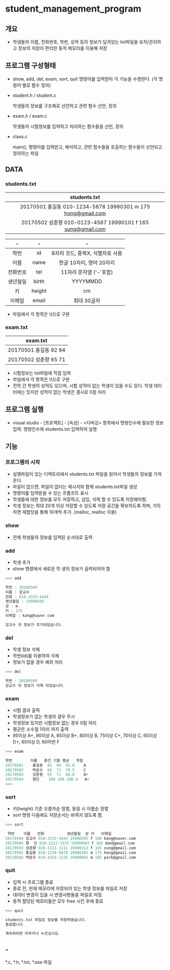 # student_management_program


## 개요

- 학생들의 이름, 전화번호, 학번, 성적 등의 정보가 담겨있는 txt파일을 유지/관리하고 정보의 저장이 편리한 동적 메모리를 이용해 저장

## 프로그램 구성형태

- show, add, del, exam, sort, quit 명령어를 입력받아 각 기능을 수행한다. (각 명령어 별로 함수 정의)
- student.h / student.c
  
  학생들의 정보를 구조체로 선언하고 관련 함수 선언, 정의

- exam.h / exam.c

  학생들의 시험정보를 입력하고 처리하는 함수들을 선언, 정의

- class.c
  
  main(), 명령어를 입력받고, 해석하고, 관련 함수들을 호출하는 함수들이 선언되고 정의하는 파일

## DATA

### students.txt

|students.txt|
|:--------:|
|20170501   홍길동  010-1234-5678   19980301    m   175 hong@gmail.com|
|20170502   성춘향  010-0123-4567   19990101    f   165 sung@gmail.com|

|-|-|-|
|:--------:|:-------:|:-------:|
|학번|id|8자리 코드, 중복X, 식별자로 사용|
|이름|name|한글 10자리, 영어 20자리|
|전화번호|tel|11자리 문자열 ('-'포함)|
|생년월일|birth|YYYYMMDD|
|키|height|cm|
|이메일|email|최대 30글자|

- 파일에서 각 항목은 \t으로 구분

### exam.txt

|exam.txt|
|:--------:|
|20170501   홍길동  92  94|
|20170502   성춘향  65  71|

- 시험정보는 txt파일에 직접 입력
- 파일에서 각 항목은 \t으로 구분
- 전학 간 학생의 성적도 있으며, 시험 성적이 없는 학생이 있을 수도 있다. 학생 데이터에는 있지만 성적이 없는 학생은 결시로 0점 처리

## 프로그램 실행
- visual studio - [프로젝트] - [속성] - <디버깅> 항목에서 명령인수에 필요한 정보 입력. 명령인수에 students.txt 입력하여 실행

## 기능

### 프로그램의 시작
- 실행파일이 있는 디렉토리에서 students.txt 파일을 읽어서 학생들의 정보를 가져온다.
- 파일이 없으면, 파일이 없다는 메시지와 함께 students.txt파일 생성
- 명령어를 입력받을 수 있는 프롬프트 표시
- 학생들에 대한 정보를 모두 저장하고, 삽입, 삭제 할 수 있도록 저장해야함.
- 학생 정보는 최대 20개 이상 저장할 수 있도록 저장 공간을 확보하도록 하며, 가득 차면 재할당을 통해 10개씩 추가. (malloc, realloc 이용)

### show
- 전체 학생들의 정보를 입력된 순서대로 출력

### add

- 학생 추가
- show 명령에서 새로운 학 생의 정보가 출력되어야 함

```c
>>> add

학번 : 20180509
이름 : 강교수
전화 : 010-3333-4444
생년월일 : 19990505
성 : m
키 : 175
이메일 : kang@naver.com

강교수 의 정보가 추가되었습니다.
```

### del

- 학생 정보 삭제
- 학번(id)를 이용하여 삭제
- 정보가 없을 경우 예외 처리
```c
>>> del

학번 : 20180509
강교수 의 정보가 삭제 되었습니다.
```

### exam

- 시험 결과 출력
- 학생정보가 없는 학생의 경우 무시
- 학생정보 있지만 시험정보 없는 경우 0점 처리
- 평균은 소수점 1자리 까지 출력
- 95이상 A+, 90이상 A, 85이상 B+, 80이상 B, 75이상 C+, 70이상 C, 65이상 D+, 60이상 D, 60미만 F

```c
>>> exam

학번        이름   중간 기말 평균   학점 
20170501    홍길동  92  94  93.0    A
20170502    박문수  68  73  70.5    C
20170503    성춘향  65  71  68.0    D+
20170504    향단    100 100 100.0   A+
>>>
```

### sort
- 키(height) 기준 오름차순 정렬, 동일 시 이름순 정렬
- sort 명령 다음에도 저장순서는 바뀌지 않도록 함.

```c
>>> sort

 학번    이름   전화          생년월일  성 키   이메일
20170504 강교수 010-3333-4444 19980505 f 160 kang@naver.com
20170504 향  단 010-2222-3333 19980903 f 160 dan@gmail.com
20170503 성춘향 010-1111-1111 19980213 f 165 sung@gmail.com
20170501 홍길동 010-1234-5678 19980301 m 175 hong@gmail.com
20170502 박문수 010-3423-1234 19980601 m 185 park@gmail.com
```

### quit

- 입력 시 프로그램 종료
- 종료 전, 현재 메모리에 저장되어 있는 학생 정보를 파일로 저장
- 데이터 변경이 있을 시 변경사항들을 파일로 저장.
- 동적 할당된 메모리들은 모두 free 시킨 후에 종료

```c
>>> quit

students.txt 파일로 정보를 저장하였습니다. 
종료합니다. 

계속하려면 아무키나 누르십시오.

```

## -
*.c, *.h, *.txt, *.exe 파일

